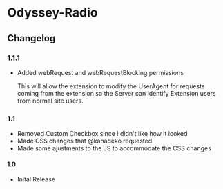 # Odyssey-Radio

## Changelog

### 1.1.1

- Added webRequest and webRequestBlocking permissions

  This will allow the extension to modify the UserAgent for requests coming from the extension so the Server can identify Extension users from normal site users.

### 1.1

- Removed Custom Checkbox since I didn't like how it looked
- Made CSS changes that @kanadeko requested
- Made some ajustments to the JS to accommodate the CSS changes

#### 1.0

- Inital Release
